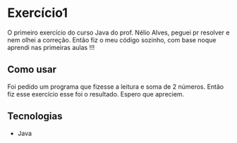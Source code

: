 # Exercício1
O primeiro exercício do curso Java do prof. Nélio Alves, peguei pr resolver e nem olhei a correção.
Então fiz o meu código sozinho, com base noque aprendi nas primeiras aulas !!!

## Como usar
Foi pedido um programa que fizesse a leitura e soma de 2 números.
Então fiz esse exercício esse foi o resultado. Espero que apreciem.

## Tecnologias
- Java


